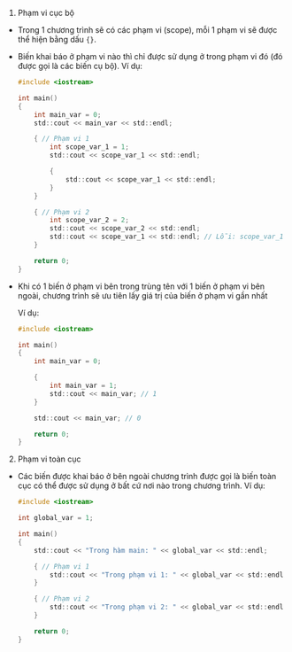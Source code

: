 1. Phạm vi cục bộ
- Trong 1 chương trình sẽ có các phạm vi (scope), mỗi 1 phạm vi sẽ được thể hiện bằng dấu `{}`.
- Biến khai báo ở phạm vi nào thì chỉ được sử dụng ở trong phạm vi đó (đó được gọi là các biến cụ bộ).
    Ví dụ:
    ```c
    #include <iostream> 

    int main()
    {
        int main_var = 0;
        std::cout << main_var << std::endl;

        { // Phạm vi 1
            int scope_var_1 = 1;
            std::cout << scope_var_1 << std::endl;

            {
                std::cout << scope_var_1 << std::endl;
            }
        }

        { // Phạm vi 2
            int scope_var_2 = 2;
            std::cout << scope_var_2 << std::endl;
            std::cout << scope_var_1 << std::endl; // Lỗi: scope_var_1 was not declared in this scope
        }

        return 0;
    }
    ```
- Khi có 1 biến ở phạm vi bên trong trùng tên với 1 biến ở phạm vi bên ngoài, chương trình sẽ ưu tiên lấy giá trị của biến ở phạm vi gần nhất
    
    Ví dụ:
    ```c
    #include <iostream>

    int main()
    {
        int main_var = 0;

        {
            int main_var = 1;
            std::cout << main_var; // 1
        }

        std::cout << main_var; // 0

        return 0;
    }
    ```
2. Phạm vi toàn cục
- Các biến được khai báo ở bên ngoài chương trình được gọi là biến toàn cục có thể được sử dụng ở bất cứ nơi nào trong chương trình.
    Ví dụ:
    ```c
    #include <iostream>

    int global_var = 1;

    int main()
    {
        std::cout << "Trong hàm main: " << global_var << std::endl;

        { // Phạm vi 1
            std::cout << "Trong phạm vi 1: " << global_var << std::endl;
        }

        { // Phạm vi 2
            std::cout << "Trong phạm vi 2: " << global_var << std::endl;
        }

        return 0;
    }
    ```
